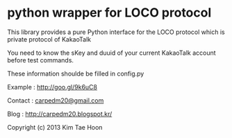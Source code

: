  python wrapper for LOCO protocol
=====
 
This library provides a pure Python interface for the LOCO protocol which is private protocol of KakaoTalk

You need to know the sKey and duuid of your current KakaoTalk account before test commands.

These information shoulde be filled in config.py

Example : http://goo.gl/9k6uC8

Contact : carpedm20@gmail.com

Blog : http://carpedm20.blogspot.kr/

Copyright (c) 2013 Kim Tae Hoon
